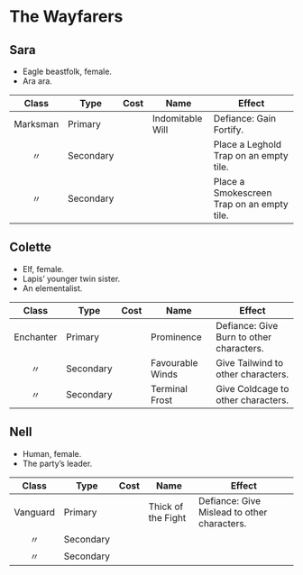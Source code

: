 # The Wayfarers

## Sara

  - Eagle beastfolk, female.
  - Ara ara.

|  Class   | Type      | Cost | Name             | Effect                                     |
| :------: | --------- | :--: | ---------------- | ------------------------------------------ |
| Marksman | Primary   |      | Indomitable Will | Defiance: Gain Fortify.                    |
|    〃     | Secondary |      |                  | Place a Leghold Trap on an empty tile.     |
|    〃     | Secondary |      |                  | Place a Smokescreen Trap on an empty tile. |

## Colette

  - Elf, female.
  - Lapis’ younger twin sister.
  - An elementalist.

|   Class   | Type      | Cost | Name             | Effect                                   |
| :-------: | --------- | :--: | ---------------- | ---------------------------------------- |
| Enchanter | Primary   |      | Prominence       | Defiance: Give Burn to other characters. |
|     〃     | Secondary |      | Favourable Winds | Give Tailwind to other characters.       |
|     〃     | Secondary |      | Terminal Frost   | Give Coldcage to other characters.       |

## Nell

  - Human, female.
  - The party’s leader.

|  Class   | Type      | Cost | Name               | Effect                                      |
| :------: | --------- | :--: | ------------------ | ------------------------------------------- |
| Vanguard | Primary   |      | Thick of the Fight | Defiance: Give Mislead to other characters. |
|    〃     | Secondary |      |                    |                                             |
|    〃     | Secondary |      |                    |                                             |
